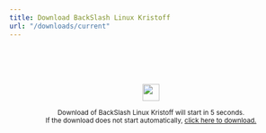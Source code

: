 ```yaml
---
title: Download BackSlash Linux Kristoff
url: "/downloads/current"
---
```


<div style="margin-top: 5rem;text-align: center;">
    <img src="https://c.tenor.com/I6kN-6X7nhAAAAAj/loading-buffering.gif" style="width: 30px;" />
    <p><small>Download of BackSlash Linux Kristoff will start in <span id="timer">5</span> seconds.<br>If the download does not start automatically, <a href="https://sourceforge.net/projects/backslash-linux/files/latest/download">click here to download.</a></small></p>
</div>

<script type="text/javascript">
    const menu = document.getElementsByClassName('book-menu')[0];
    menu.style.display = 'none';
    var startTimer = 4;
    const timer = document.getElementById('timer');
    window.setInterval(() => {
        if (startTimer > -1) {
            timer.innerHTML = startTimer;
            startTimer--;
        } else {
            window.location.href = 'https://sourceforge.net/projects/backslash-linux/files/latest/download';
        }
    }, 1000)
</script>
